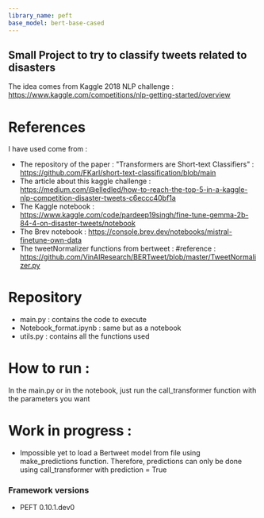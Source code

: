 ```yaml
---
library_name: peft
base_model: bert-base-cased
---
```

## Small Project to try to classify tweets related to disasters
The idea comes from Kaggle 2018 NLP challenge : https://www.kaggle.com/competitions/nlp-getting-started/overview 

# References
I have used come from :
- The repository of the paper : "Transformers are Short-text Classifiers" : https://github.com/FKarl/short-text-classification/blob/main
- The article about this kaggle challenge : https://medium.com/@elledled/how-to-reach-the-top-5-in-a-kaggle-nlp-competition-disaster-tweets-c6eccc40bf1a
- The Kaggle notebook : https://www.kaggle.com/code/pardeep19singh/fine-tune-gemma-2b-84-4-on-disaster-tweets/notebook
- The Brev notebook : https://console.brev.dev/notebooks/mistral-finetune-own-data
- The tweetNormalizer functions from bertweet : #reference : https://github.com/VinAIResearch/BERTweet/blob/master/TweetNormalizer.py

# Repository 
- main.py : contains the code to execute 
- Notebook_format.ipynb : same but as a notebook 
- utils.py : contains all the functions used

# How to run : 
In the main.py or in the notebook, just run the call_transformer function with the parameters you want

# Work in progress : 
- Impossible yet to load a Bertweet model from file using make_predictions function. Therefore, predictions can only be done using call_transformer with prediction = True


### Framework versions

- PEFT 0.10.1.dev0